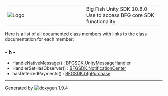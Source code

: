 <table>
<colgroup>
<col style="width: 50%" />
<col style="width: 50%" />
</colgroup>
<tbody>
<tr class="odd">
<td><img src="Icon-100.png" alt="Logo" /></td>
<td><div id="projectname">
Big Fish Unity SDK<span id="projectnumber"> 10.8.0</span>
</div>
<div id="projectbrief">
Use to access BFG core SDK functionality
</div></td>
</tr>
</tbody>
</table>

Here is a list of all documented class members with links to the class
documentation for each member:

### \- h -

  - HandleNativeMessage() : [BFGSDK.UnityMessageHandler](class_b_f_g_s_d_k_1_1_unity_message_handler.html#a3805c53691460a0cf0a5512551c1937a)
  - HandlerSetHasObserver() : [BFGSDK.NotificationCenter](class_b_f_g_s_d_k_1_1_notification_center.html#a1fcfa65a8103a070b23680e652221454)
  - hasDeferredPayments() : [BFGSDK.bfgPurchase](class_b_f_g_s_d_k_1_1bfg_purchase.html#ad02e90624cf3d8af5a3763f19c6247c9)

-----

Generated
by [![doxygen](doxygen.svg)](https://www.doxygen.org/index.html) 1.9.4
